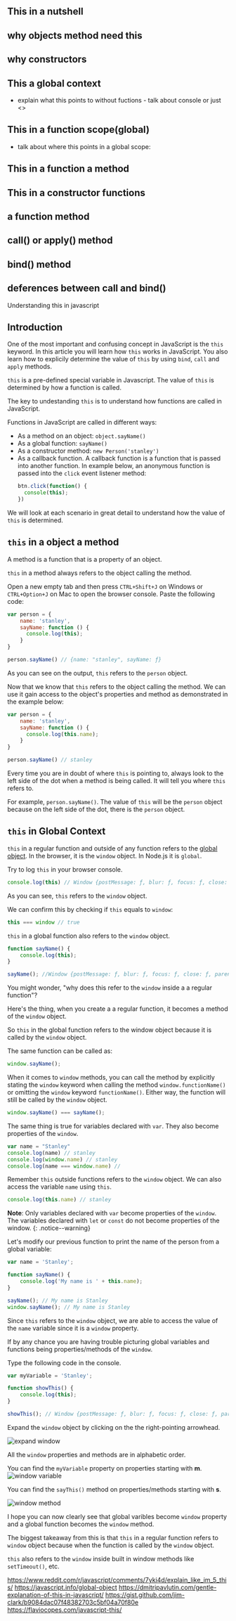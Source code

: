 ## This in a nutshell
## why objects method need this
## why  constructors

## This a global context
  - explain what this points to without fuctions - talk about console or just <>
## This in a function scope(global)
- talk about where this points in a global scope:
## This in a function a method
## This in a constructor functions
## a function method
## call() or apply() method
## bind() method
## deferences between call and bind()


Understanding this in javascript

## Introduction
One of the most important and confusing concept in JavaScript is the `this` keyword. In this article you will learn how `this` works in JavaScript. You also learn how to explicily determine the value of `this` by using `bind`, `call` and `apply` methods.

`this` is a pre-defined special variable in Javascript. The value of `this` is determined by how a function is called. 

The key to undestanding `this` is to understand how functions are called in JavaScript.

Functions in JavaScript are called in different ways:
- As a method on an object: `object.sayName()`
- As a global function: `sayName()`
- As a constructor method: `new Person('stanley')`
- As a callback function. A callback function is a function that is passed into another function. In example below, an anonymous function is passed into the `click` event listener method:
   ```javascript
   btn.click(function() {
     console(this);
   })
   ```

We will look at each scenario in great detail to understand  how the value of `this` is determined.

## `this` in a object a method

A method is a function that is a property of an object.

`this`  in a method always refers to the  object calling the method.


Open a new empty tab and then press `CTRL+Shift+J` on Windows or `CTRL+Option+J` on Mac to open the browser console. Paste the following code:

```javascript
var person = {
    name: 'stanley',
    sayName: function () {
      console.log(this);
    }
}

person.sayName() // {name: "stanley", sayName: ƒ} 
```

As you can see on the output, `this`  refers to the `person` object. 

Now that we know that `this` refers to the object calling the method. We can use it gain access to the object's properties and method as demonstrated in the example below:

```javascript
var person = {
    name: 'stanley',
    sayName: function () {
      console.log(this.name);
    }
}

person.sayName() // stanley
```
Every time you are in doubt of where  `this` is pointing to, always look to the left side of the dot when a method is being called. It will tell you where `this` refers to.

For example, `person.sayName()`. The value of `this` will be the `person` object because on the left side of the dot, there is the `person` object.



##  `this` in Global Context
`this` in a regular function and outside of any function refers to the [global object](https://developer.mozilla.org/en-US/docs/Glossary/Global_object). In the browser, it is the `window` object. In Node.js it is `global`.

Try to log `this` in your  browser console. 
```javascript
console.log(this) // Window {postMessage: ƒ, blur: ƒ, focus: ƒ, close: ƒ, parent: Window, …}
```
As you can see, `this` refers to the `window` object.

We can confirm this by checking if `this` equals to `window`:
```javascript
this === window // true
```
`this` in a global function also refers to the `window` object.
```javascript
function sayName() {
    console.log(this);
}

sayName(); //Window {postMessage: ƒ, blur: ƒ, focus: ƒ, close: ƒ, parent: Window, …}
```
You might wonder, "why does this refer to the `window` inside a a regular function"?

Here's the thing, when you create a a regular function, it becomes a method of the `window` object.

So `this` in the global function refers to the window object because it is called by the `window` object. 

The same function can be called as:
```javascript
window.sayName();
```
When it comes to `window` methods, you can call the  method by explicitly stating the `window` keyword when calling the method `window.functionName()` or omitting the `window` keyword `functionName()`. Either way, the function will still be called by the `window` object.
```javascript
window.sayName() === sayName();
```
The same thing is true for variables declared with `var`. They also become properties of the `window`.

```javascript
var name = "Stanley"
console.log(name) // stanley
console.log(window.name) // stanley
console.log(name === window.name) //
```

Remember `this` outside functions refers to the `window` object. We can also access the variable `name` using `this`.

```javascript
console.log(this.name) // stanley
```
**Note**: Only variables declared with `var` become properties of the `window`. The variables declared with `let` or `const` do not become properties of the window.
{: .notice--warning} 

Let's modify our previous function to print the name of the person from a global variable:

```javascript
var name = 'Stanley';

function sayName() {
    console.log('My name is ' + this.name);
}

sayName(); // My name is Stanley
window.sayName(); // My name is Stanley
```

Since `this` refers to the `window` object, we are able to access the value of the `name` variable since it is a `window` property.

If  by any chance you are having trouble picturing global variables and functions being properties/methods of the `window`. 

Type the following code in the console.

```javascript
var myVariable = 'Stanley';

function showThis() {
    console.log(this);
}

showThis(); // Window {postMessage: ƒ, blur: ƒ, focus: ƒ, close: ƒ, parent: Window, …} 
```
Expand the `window` object by clicking on the the right-pointing arrowhead.

![expand window](/assets/images/posts/2019-11-12-this-in-javascript/expand-window.jpg)

All the `window` properties and methods are in alphabetic order.

You can find the `myVariable` property on properties starting with **m**.
![window variable](/assets/images/posts/2019-11-12-this-in-javascript/window-variable.jpg)

You can find the `sayThis()` method on properties/methods starting with **s**.

![window method](/assets/images/posts/2019-11-12-this-in-javascript/window-method.jpg)

I hope you can now clearly see that global varibles become `window` property and a global function becomes the `window` method.

The biggest takeaway from this is that `this` in a regular function refers to `window` object because when the function is called by the `window` object.

`this` also refers to the `window` inside built in window methods like `setTimeout()`, etc.


https://www.reddit.com/r/javascript/comments/7yki4d/explain_like_im_5_this/
https://javascript.info/global-object
https://dmitripavlutin.com/gentle-explanation-of-this-in-javascript/
https://gist.github.com/jim-clark/b9084dac07f48382703c5bf04a70f80e
https://flaviocopes.com/javascript-this/